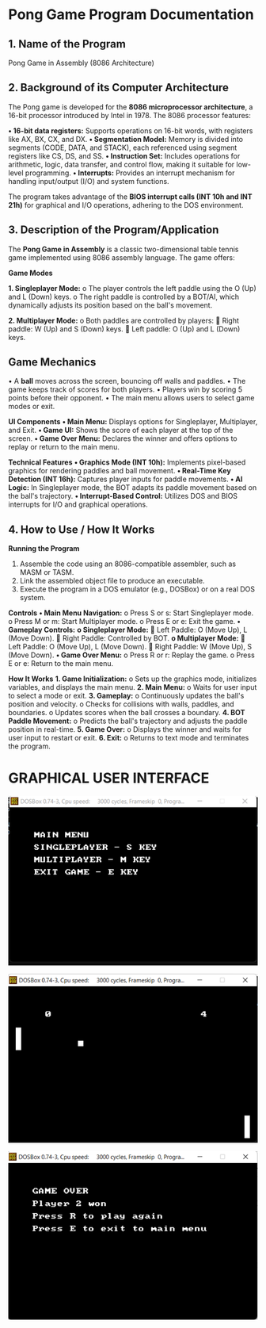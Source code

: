 # **Pong Game Program Documentation**

## **1. Name of the Program**
Pong Game in Assembly (8086 Architecture)

## **2. Background of its Computer Architecture**
The Pong game is developed for the **8086 microprocessor architecture**, a 16-bit processor introduced by Intel in 1978. The 8086 processor features:

**•	16-bit data registers:** Supports operations on 16-bit words, with registers like AX, BX, CX, and DX.
**•	Segmentation Model:** Memory is divided into segments (CODE, DATA, and STACK), each referenced using segment registers like CS, DS, and SS.
**•	Instruction Set:** Includes operations for arithmetic, logic, data transfer, and control flow, making it suitable for low-level programming.
**•	Interrupts:** Provides an interrupt mechanism for handling input/output (I/O) and system functions.

The program takes advantage of the **BIOS interrupt calls (INT 10h and INT 21h)** for graphical and I/O operations, adhering to the DOS environment.

## **3. Description of the Program/Application**

The **Pong Game in Assembly** is a classic two-dimensional table tennis game implemented using 8086 assembly language. The game offers:

**Game Modes**

**1.	Singleplayer Mode:**
o	The player controls the left paddle using the O (Up) and L (Down) keys.
o	The right paddle is controlled by a BOT/AI, which dynamically adjusts its position based on the ball's movement.

**2.	Multiplayer Mode:**
o	Both paddles are controlled by players:
	Right paddle: W (Up) and S (Down) keys.
	Left paddle: O (Up) and L (Down) keys.




## **Game Mechanics**
•	A **ball** moves across the screen, bouncing off walls and paddles.
•	The game keeps track of scores for both players.
•	Players win by scoring 5 points before their opponent.
•	The main menu allows users to select game modes or exit.

**UI Components**
**•	Main Menu:** Displays options for Singleplayer, Multiplayer, and Exit.
**•	Game UI:** Shows the score of each player at the top of the screen.
**•	Game Over Menu:** Declares the winner and offers options to replay or return to the main menu.

**Technical Features**
**•	Graphics Mode (INT 10h):** Implements pixel-based graphics for rendering paddles and ball movement.
**•	Real-Time Key Detection (INT 16h):** Captures player inputs for paddle movements.
**•	AI Logic:** In Singleplayer mode, the BOT adapts its paddle movement based on the ball's trajectory.
**•	Interrupt-Based Control:** Utilizes DOS and BIOS interrupts for I/O and graphical operations.

## **4. How to Use / How It Works**

**Running the Program**
1.	Assemble the code using an 8086-compatible assembler, such as MASM or TASM.
2.	Link the assembled object file to produce an executable.
3.	Execute the program in a DOS emulator (e.g., DOSBox) or on a real DOS system.

**Controls**
**•	Main Menu Navigation:**
o	Press S or s: Start Singleplayer mode.
o	Press M or m: Start Multiplayer mode.
o	Press E or e: Exit the game.
**•	Gameplay Controls:**
**o	Singleplayer Mode:**
	Left Paddle: O (Move Up), L (Move Down).
	Right Paddle: Controlled by BOT.
**o	Multiplayer Mode:**
	Left Paddle: O (Move Up), L (Move Down).
	Right Paddle: W (Move Up), S (Move Down).
**•	Game Over Menu:**
o	Press R or r: Replay the game.
o	Press E or e: Return to the main menu.

**How It Works**
**1.	Game Initialization:**
o	Sets up the graphics mode, initializes variables, and displays the main menu.
**2.	Main Menu:**
o	Waits for user input to select a mode or exit.
**3.	Gameplay:**
o	Continuously updates the ball's position and velocity.
o	Checks for collisions with walls, paddles, and boundaries.
o	Updates scores when the ball crosses a boundary.
**4.	BOT Paddle Movement:**
o	Predicts the ball's trajectory and adjusts the paddle position in real-time.
**5.	Game Over:**
o	Displays the winner and waits for user input to restart or exit.
**6.	Exit:**
o	Returns to text mode and terminates the program.

# **GRAPHICAL USER INTERFACE**

![alt text](image.png)

![alt text](image-1.png)

![alt text](image-2.png)